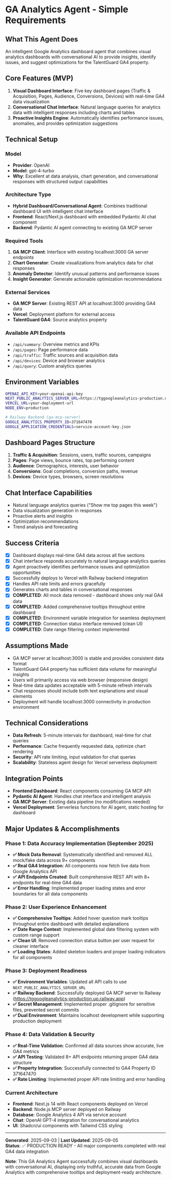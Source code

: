 # GA Analytics Agent - Simple Requirements

## What This Agent Does
An intelligent Google Analytics dashboard agent that combines visual analytics dashboards with conversational AI to provide insights, identify issues, and suggest optimizations for the TalentGuard GA4 property.

## Core Features (MVP)
1. **Visual Dashboard Interface**: Five key dashboard pages (Traffic & Acquisition, Pages, Audience, Conversions, Devices) with real-time GA4 data visualization
2. **Conversational Chat Interface**: Natural language queries for analytics data with intelligent responses including charts and tables
3. **Proactive Insights Engine**: Automatically identifies performance issues, anomalies, and provides optimization suggestions

## Technical Setup

### Model
- **Provider**: OpenAI
- **Model**: gpt-4-turbo
- **Why**: Excellent at data analysis, chart generation, and conversational responses with structured output capabilities

### Architecture Type
- **Hybrid Dashboard/Conversational Agent**: Combines traditional dashboard UI with intelligent chat interface
- **Frontend**: React/Next.js dashboard with embedded Pydantic AI chat component
- **Backend**: Pydantic AI agent connecting to existing GA MCP server

### Required Tools
1. **GA MCP Client**: Interface with existing localhost:3000 GA server endpoints
2. **Chart Generator**: Create visualizations from analytics data for chat responses
3. **Anomaly Detector**: Identify unusual patterns and performance issues
4. **Insight Generator**: Generate actionable optimization recommendations

### External Services
- **GA MCP Server**: Existing REST API at localhost:3000 providing GA4 data
- **Vercel**: Deployment platform for external access
- **TalentGuard GA4**: Source analytics property

### Available API Endpoints
- `/api/summary`: Overview metrics and KPIs
- `/api/pages`: Page performance data
- `/api/traffic`: Traffic sources and acquisition data
- `/api/devices`: Device and browser analytics
- `/api/query`: Custom analytics queries

## Environment Variables
```bash
OPENAI_API_KEY=your-openai-api-key
NEXT_PUBLIC_ANALYTICS_SERVER_URL=https://tggoogleanalytics-production.up.railway.app
VERCEL_URL=your-deployment-url
NODE_ENV=production

# Railway Backend (ga-mcp-server)
GOOGLE_ANALYTICS_PROPERTY_ID=371647470
GOOGLE_APPLICATION_CREDENTIALS=service-account-key.json
```

## Dashboard Pages Structure
1. **Traffic & Acquisition**: Sessions, users, traffic sources, campaigns
2. **Pages**: Page views, bounce rates, top performing content
3. **Audience**: Demographics, interests, user behavior
4. **Conversions**: Goal completions, conversion paths, revenue
5. **Devices**: Device types, browsers, screen resolutions

## Chat Interface Capabilities
- Natural language analytics queries ("Show me top pages this week")
- Data visualization generation in responses
- Proactive alerts and insights
- Optimization recommendations
- Trend analysis and forecasting

## Success Criteria
- [x] Dashboard displays real-time GA4 data across all five sections
- [x] Chat interface responds accurately to natural language analytics queries
- [x] Agent proactively identifies performance issues and optimization opportunities
- [x] Successfully deploys to Vercel with Railway backend integration
- [x] Handles API rate limits and errors gracefully
- [x] Generates charts and tables in conversational responses
- [x] **COMPLETED**: All mock data removed - dashboard shows only real GA4 data
- [x] **COMPLETED**: Added comprehensive tooltips throughout entire dashboard
- [x] **COMPLETED**: Environment variable integration for seamless deployment
- [x] **COMPLETED**: Connection status interface removed (clean UI)
- [x] **COMPLETED**: Date range filtering context implemented

## Assumptions Made
- GA MCP server at localhost:3000 is stable and provides consistent data format
- TalentGuard GA4 property has sufficient data volume for meaningful insights
- Users will primarily access via web browser (responsive design)
- Real-time data updates acceptable with 5-minute refresh intervals
- Chat responses should include both text explanations and visual elements
- Deployment will handle localhost:3000 connectivity in production environment

## Technical Considerations
- **Data Refresh**: 5-minute intervals for dashboard, real-time for chat queries
- **Performance**: Cache frequently requested data, optimize chart rendering
- **Security**: API rate limiting, input validation for chat queries
- **Scalability**: Stateless agent design for Vercel serverless deployment

## Integration Points
- **Frontend Dashboard**: React components consuming GA MCP API
- **Pydantic AI Agent**: Handles chat interface and intelligent analysis
- **GA MCP Server**: Existing data pipeline (no modifications needed)
- **Vercel Deployment**: Serverless functions for AI agent, static hosting for dashboard

## Major Updates & Accomplishments

### Phase 1: Data Accuracy Implementation (September 2025)
- **✅ Mock Data Removal**: Systematically identified and removed ALL mock/fake data across 9+ components
- **✅ Real GA4 Integration**: All components now fetch live data from Google Analytics API
- **✅ API Endpoints Created**: Built comprehensive REST API with 8+ endpoints for real-time GA4 data
- **✅ Error Handling**: Implemented proper loading states and error boundaries for all data components

### Phase 2: User Experience Enhancement  
- **✅ Comprehensive Tooltips**: Added hover question mark tooltips throughout entire dashboard with detailed explanations
- **✅ Date Range Context**: Implemented global date filtering system with custom range support
- **✅ Clean UI**: Removed connection status button per user request for cleaner interface
- **✅ Loading States**: Added skeleton loaders and proper loading indicators for all components

### Phase 3: Deployment Readiness
- **✅ Environment Variables**: Updated all API calls to use `NEXT_PUBLIC_ANALYTICS_SERVER_URL` 
- **✅ Railway Backend**: Successfully deployed GA MCP server to Railway (https://tggoogleanalytics-production.up.railway.app)
- **✅ Secret Management**: Implemented proper .gitignore for sensitive files, prevented secret commits
- **✅ Dual Environment**: Maintains localhost development while supporting production deployment

### Phase 4: Data Validation & Security
- **✅ Real-Time Validation**: Confirmed all data sources show accurate, live GA4 metrics
- **✅ API Testing**: Validated 8+ API endpoints returning proper GA4 data structure
- **✅ Property Integration**: Successfully connected to GA4 Property ID 371647470
- **✅ Rate Limiting**: Implemented proper API rate limiting and error handling

### Current Architecture
- **Frontend**: Next.js 14 with React components deployed on Vercel
- **Backend**: Node.js MCP server deployed on Railway  
- **Database**: Google Analytics 4 API via service account
- **Chat**: OpenAI GPT-4 integration for conversational analytics
- **UI**: Shadcn/ui components with Tailwind CSS styling

---

**Generated**: 2025-09-03 | **Last Updated**: 2025-09-05  
**Status**: ✅ PRODUCTION READY - All major components completed with real GA4 data integration

**Note**: This GA Analytics Agent successfully combines visual dashboards with conversational AI, displaying only truthful, accurate data from Google Analytics with comprehensive tooltips and deployment-ready architecture.